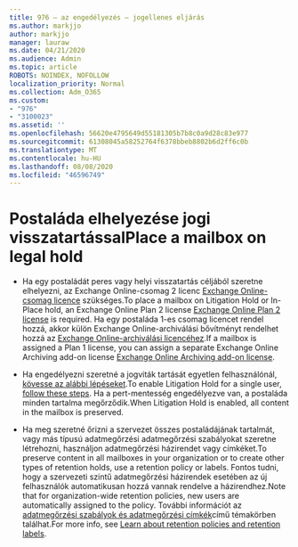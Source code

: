 ```yaml
---
title: 976 – az engedélyezés – jogellenes eljárás
ms.author: markjjo
author: markjjo
manager: lauraw
ms.date: 04/21/2020
ms.audience: Admin
ms.topic: article
ROBOTS: NOINDEX, NOFOLLOW
localization_priority: Normal
ms.collection: Adm_O365
ms.custom:
- "976"
- "3100023"
ms.assetid: ''
ms.openlocfilehash: 56620e4795649d55181305b7b8c0a9d28c83e977
ms.sourcegitcommit: 61308045a58252764f6378bbeb8802b6d2ff6c0b
ms.translationtype: MT
ms.contentlocale: hu-HU
ms.lasthandoff: 08/08/2020
ms.locfileid: "46596749"
---
```

# <a name="place-a-mailbox-on-legal-hold"></a><span data-ttu-id="fd211-102">Postaláda elhelyezése jogi visszatartással</span><span class="sxs-lookup"><span data-stu-id="fd211-102">Place a mailbox on legal hold</span></span>

- <span data-ttu-id="fd211-103">Ha egy postaládát peres vagy helyi visszatartás céljából szeretne elhelyezni, az Exchange Online-csomag 2 licenc [Exchange Online-csomag licence](https://docs.microsoft.com/office365/servicedescriptions/office-365-platform-service-description/office-365-plan-options) szükséges.</span><span class="sxs-lookup"><span data-stu-id="fd211-103">To place a mailbox on Litigation Hold or In-Place hold, an Exchange Online Plan 2 license [Exchange Online Plan 2 license](https://docs.microsoft.com/office365/servicedescriptions/office-365-platform-service-description/office-365-plan-options) is required.</span></span> <span data-ttu-id="fd211-104">Ha egy postaláda 1-es csomag licencet rendel hozzá, akkor külön Exchange Online-archiválási bővítményt rendelhet hozzá az [Exchange Online-archiválási licencéhez](https://docs.microsoft.com/office365/servicedescriptions/exchange-online-archiving-service-description).</span><span class="sxs-lookup"><span data-stu-id="fd211-104">If a mailbox is assigned a Plan 1 license, you can assign a separate Exchange Online Archiving add-on license [Exchange Online Archiving add-on license](https://docs.microsoft.com/office365/servicedescriptions/exchange-online-archiving-service-description).</span></span>

- <span data-ttu-id="fd211-105">Ha engedélyezni szeretné a jogviták tartását egyetlen felhasználónál, [kövesse az alábbi lépéseket](https://docs.microsoft.com/microsoft-365/compliance/create-a-litigation-hold).</span><span class="sxs-lookup"><span data-stu-id="fd211-105">To enable Litigation Hold for a single user, [follow these steps](https://docs.microsoft.com/microsoft-365/compliance/create-a-litigation-hold).</span></span> <span data-ttu-id="fd211-106">Ha a pert-mentesség engedélyezve van, a postaláda minden tartalma megőrződik.</span><span class="sxs-lookup"><span data-stu-id="fd211-106">When Litigation Hold is enabled, all content in the mailbox is preserved.</span></span>

- <span data-ttu-id="fd211-107">Ha meg szeretné őrizni a szervezet összes postaládájának tartalmát, vagy más típusú adatmegőrzési adatmegőrzési szabályokat szeretne létrehozni, használjon adatmegőrzési házirendet vagy címkéket.</span><span class="sxs-lookup"><span data-stu-id="fd211-107">To preserve content in all mailboxes in your organization or to create other types of retention holds, use a retention policy or labels.</span></span> <span data-ttu-id="fd211-108">Fontos tudni, hogy a szervezeti szintű adatmegőrzési házirendek esetében az új felhasználók automatikusan hozzá vannak rendelve a házirendhez.</span><span class="sxs-lookup"><span data-stu-id="fd211-108">Note that for organization-wide retention policies, new users are automatically assigned to the policy.</span></span> <span data-ttu-id="fd211-109">További információt az [adatmegőrzési szabályok és adatmegőrzési címkék](https://docs.microsoft.com/microsoft-365/compliance/retention-policies#applying-a-retention-policy-to-an-entire-organization-or-specific-locations)című témakörben találhat.</span><span class="sxs-lookup"><span data-stu-id="fd211-109">For more info, see [Learn about retention policies and retention labels](https://docs.microsoft.com/microsoft-365/compliance/retention-policies#applying-a-retention-policy-to-an-entire-organization-or-specific-locations).</span></span> 
